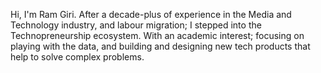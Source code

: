 Hi,  I'm Ram Giri. After a decade-plus of experience in the Media and Technology industry, and labour migration; I stepped into the Technopreneurship ecosystem. With an academic interest; focusing on playing with the data, and building and designing new tech products that help to solve complex problems.
